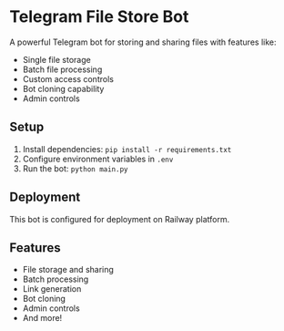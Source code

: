 # Telegram File Store Bot

A powerful Telegram bot for storing and sharing files with features like:
- Single file storage
- Batch file processing
- Custom access controls
- Bot cloning capability
- Admin controls

## Setup
1. Install dependencies: `pip install -r requirements.txt`
2. Configure environment variables in `.env`
3. Run the bot: `python main.py`

## Deployment
This bot is configured for deployment on Railway platform.

## Features
- File storage and sharing
- Batch processing
- Link generation
- Bot cloning
- Admin controls
- And more!